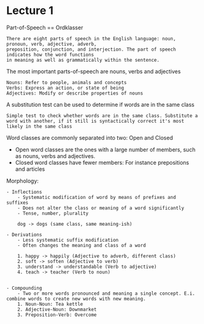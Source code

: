 # Lecture 1

Part-of-Speech == Ordklasser

    There are eight parts of speech in the English language: noun, pronoun, verb, adjective, adverb,
    preposition, conjunction, and interjection. The part of speech indicates how the word functions
    in meaning as well as grammatically within the sentence.

The most important parts-of-speech are nouns, verbs and adjectives

    Nouns: Refer to people, animals and concepts
    Verbs: Express an action, or state of being
    Adjectives: Modify or describe properties of nouns

A substitution test can be used to determine if words are in the same class

    Simple test to check whether words are in the same class. Substitute a word with another, if it still is syntactically correct it's most likely in the same class

Word classes are commonly separated into two: Open and Closed

- Open word classes are the ones with a large number of members, such as nouns, verbs and adjectives.
- Closed word classes have fewer members: For instance prepositions and articles

Morphology:

    - Inflections
        - Systematic modification of word by means of prefixes and suffixes
        - Does not alter the class or meaning of a word significantly
        - Tense, number, plurality

        dog -> dogs (same class, same meaning-ish)

    - Derivations
        - Less systematic suffix modification
        - Often changes the meaning and class of a word

        1. happy -> happily (Adjective to adverb, different class)
        2. soft -> soften (Adjective to verb)
        3. understand -> understandable (Verb to adjective)
        4. teach -> teacher (Verb to noun)


    - Compounding
        - Two or more words pronounced and meaning a single concept. E.i. combine words to create new words with new meaning.
        1. Noun-Noun: Tea kettle
        2. Adjective-Noun: Downmarket
        3. Preposition-Verb: Overcome

